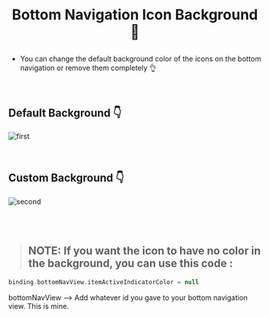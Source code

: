 # <p align="center"> Bottom Navigation Icon Background 💫 </p>

- You can change the default background color of the icons on the bottom navigation or remove them completely 👌

<br>

## Default Background 👇

![first](https://github.com/TugceAras/BottomNavView/assets/79931228/3312ca05-cc34-43da-aa06-090d0a7e0d54)

<br>

## Custom Background 👇

![second](https://github.com/TugceAras/BottomNavView/assets/79931228/fa9659cb-0ba8-4cfd-8673-5d13aa36d8f4)

<br><br>

> ## NOTE: If you want the icon to have no color in the background, you can use this code :

```kotlin
binding.bottomNavView.itemActiveIndicatorColor = null
```

bottomNavView --> Add whatever id you gave to your bottom navigation view. This is mine.
